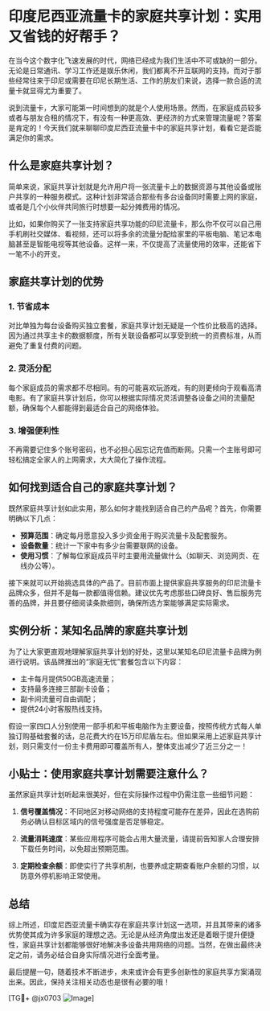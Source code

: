 # 印度尼西亚流量卡的家庭共享计划：实用又省钱的好帮手？

在当今这个数字化飞速发展的时代，网络已经成为我们生活中不可或缺的一部分。无论是日常通讯、学习工作还是娱乐休闲，我们都离不开互联网的支持。而对于那些经常往来于印尼或需要在印尼长期生活、工作的朋友们来说，选择一款合适的流量卡就显得尤为重要了。

说到流量卡，大家可能第一时间想到的就是个人使用场景。然而，在家庭成员较多或者与朋友合租的情况下，有没有一种更高效、更经济的方式来管理流量呢？答案是肯定的！今天我们就来聊聊印度尼西亚流量卡中的家庭共享计划，看看它是否能满足你的需求。

## 什么是家庭共享计划？

简单来说，家庭共享计划就是允许用户将一张流量卡上的数据资源与其他设备或账户共享的一种服务模式。这种计划非常适合那些有多台设备同时需要上网的家庭，或者是几个小伙伴共同旅行时想要一起分摊费用的情况。

比如，如果你购买了一张支持家庭共享功能的印尼流量卡，那么你不仅可以自己用手机刷社交媒体、看视频，还可以将多余的流量分配给家里的平板电脑、笔记本电脑甚至是智能电视等其他设备。这样一来，不仅提高了流量使用的效率，还能省下一笔不小的开支。

## 家庭共享计划的优势

### 1. **节省成本**
   对比单独为每台设备购买独立套餐，家庭共享计划无疑是一个性价比极高的选择。因为通过共享主卡的数据额度，所有关联设备都可以享受到统一的资费标准，从而避免了重复付费的问题。

### 2. **灵活分配**
   每个家庭成员的需求都不尽相同。有的可能喜欢玩游戏，有的则更倾向于观看高清电影。有了家庭共享计划后，你可以根据实际情况灵活调整各设备之间的流量配额，确保每个人都能得到最适合自己的网络体验。

### 3. **增强便利性**
   不再需要记住多个账号密码，也不必担心因忘记充值而断网。只需一个主账号即可轻松搞定全家人的上网需求，大大简化了操作流程。

## 如何找到适合自己的家庭共享计划？

既然家庭共享计划如此实用，那么如何才能找到适合自己的产品呢？首先，你需要明确以下几点：

- **预算范围**：确定每月愿意投入多少资金用于购买流量卡及配套服务。
- **设备数量**：统计一下家中有多少台需要联网的设备。
- **使用习惯**：了解每位家庭成员平时主要用流量做什么（如聊天、浏览网页、在线办公等）。

接下来就可以开始挑选具体的产品了。目前市面上提供家庭共享服务的印尼流量卡品牌众多，但并不是每一款都值得信赖。建议优先考虑那些口碑良好、售后服务完善的品牌，并且要仔细阅读条款细则，确保所选方案能够满足实际需求。

## 实例分析：某知名品牌的家庭共享计划

为了让大家更直观地理解家庭共享计划的好处，这里以某知名印尼流量卡品牌为例进行说明。该品牌推出的“家庭无忧”套餐包含以下内容：

- 主卡每月提供50GB高速流量；
- 支持最多连接三部副卡设备；
- 副卡间流量可自由调配；
- 提供24小时客服热线支持。

假设一家四口人分别使用一部手机和平板电脑作为主要设备，按照传统方式每人单独订购基础套餐的话，总花费大约在15万印尼盾左右。但如果采用上述家庭共享计划，则只需支付一份主卡费用即可覆盖所有人，整体支出减少了近三分之一！

## 小贴士：使用家庭共享计划需要注意什么？

虽然家庭共享计划听起来很美好，但在实际操作过程中仍需注意一些细节问题：

1. **信号覆盖情况**：不同地区对移动网络的支持程度可能存在差异，因此在选购前务必确认目标区域内的信号强度是否足够稳定。
   
2. **流量消耗速度**：某些应用程序可能会占用大量流量，请提前告知家人合理安排下载任务时间，以免超出预期范围。

3. **定期检查余额**：即使实行了共享机制，也要养成定期查看账户余额的习惯，以防意外停机影响正常使用。

## 总结

综上所述，印度尼西亚流量卡确实存在家庭共享计划这一选项，并且其带来的诸多优势使其成为许多家庭的理想之选。无论是从经济角度出发还是着眼于提升便捷性，家庭共享计划都能够很好地解决多设备共用网络的问题。当然，在做出最终决定之前，请务必结合自身实际情况进行全面考量。

最后提醒一句，随着技术不断进步，未来或许会有更多创新性的家庭共享方案涌现出来。因此，保持关注相关动态也是很有必要的哦！

[TG💪+ @jx0703 ![Image](https://github.com/user-attachments/assets/dbca1d08-cadb-493c-b0ec-ad6f7a83f270)]